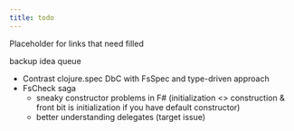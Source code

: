 ```yaml
---
title: todo
---
```


Placeholder for links that need filled


backup idea queue
- Contrast clojure.spec DbC with FsSpec and type-driven approach
- FsCheck saga
  - sneaky constructor problems in F# (initialization <> construction & front bit is initialization if you have default constructor)
  - better understanding delegates (target issue)
